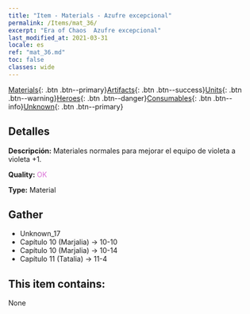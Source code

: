 ```yaml
---
title: "Item - Materials - Azufre excepcional"
permalink: /Items/mat_36/
excerpt: "Era of Chaos  Azufre excepcional"
last_modified_at: 2021-03-31
locale: es
ref: "mat_36.md"
toc: false
classes: wide
---
```

 [Materials](/es/Items/){: .btn .btn--primary}[Artifacts](/es/Items/Artifacts/){: .btn .btn--success}[Units](/es/Items/Units/){: .btn .btn--warning}[Heroes](/es/Items/Heroes/){: .btn .btn--danger}[Consumables](/es/Items/Consumables/){: .btn .btn--info}[Unknown](/es/Items/Unknown/){: .btn .btn--primary}

## Detalles
 **Descripción:** Materiales normales para mejorar el equipo de violeta a violeta +1.

 **Quality:** <span style="color: #DA70D6">OK</span>

 **Type:** Material

## Gather

*    Unknown_17 
*    Capítulo 10 (Marjalia) -> 10-10 
*    Capítulo 10 (Marjalia) -> 10-14 
*    Capítulo 11 (Tatalia) -> 11-4 

## This item contains:

  None

